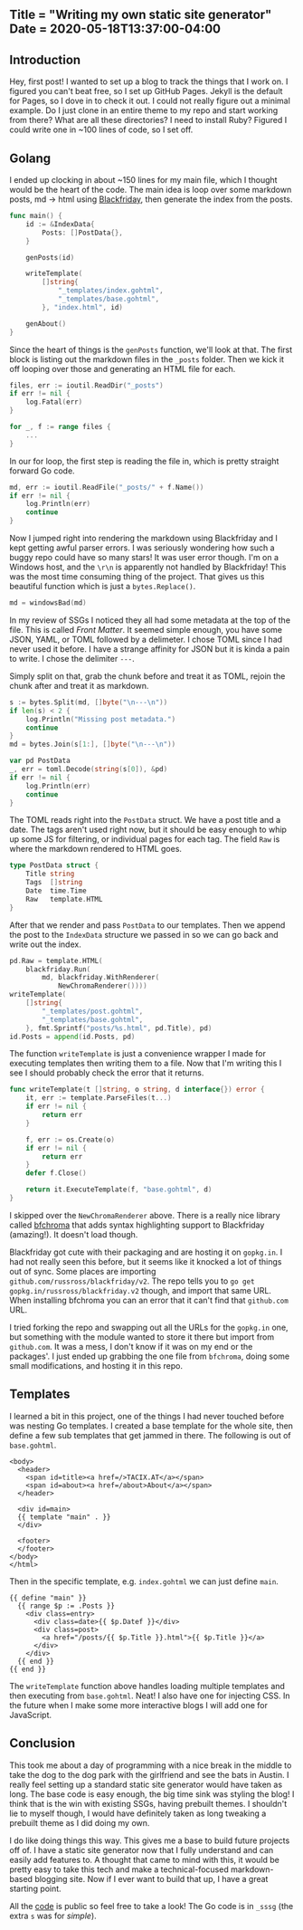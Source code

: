 Title = "Writing my own static site generator"
Date = 2020-05-18T13:37:00-04:00
---
## Introduction 

Hey, first post! I wanted to set up a blog to track the things that I work on. I figured you can't beat free, so I set up GitHub Pages. Jekyll is the default for Pages, so I dove in to check it out. I could not really figure out a minimal example. Do I just clone in an entire theme to my repo and start working from there? What are all these directories? I need to install Ruby? Figured I could write one in \~100 lines of code, so I set off.

## Golang

I ended up clocking in about \~150 lines for my main file, which I thought would be the heart of the code. The main idea is loop over some markdown posts, md -> html using [Blackfriday](https://github.com/russross/blackfriday), then generate the index from the posts.

```go
func main() {
	id := &IndexData{
		Posts: []PostData{},
	}

	genPosts(id)

	writeTemplate(
		[]string{
			"_templates/index.gohtml",
			"_templates/base.gohtml",
		}, "index.html", id)

	genAbout()
}
```

Since the heart of things is the `genPosts` function, we'll look at that. The first block is listing out the markdown files in the `_posts` folder. Then we kick it off looping over those and generating an HTML file for each.

```go
files, err := ioutil.ReadDir("_posts")
if err != nil {
	log.Fatal(err)
}

for _, f := range files {
	...
}
```

In our for loop, the first step is reading the file in, which is pretty straight forward Go code.

```go
md, err := ioutil.ReadFile("_posts/" + f.Name())
if err != nil {
	log.Println(err)
	continue
}
```

Now I jumped right into rendering the markdown using Blackfriday and I kept getting awful parser errors. I was seriously wondering how such a buggy repo could have so many stars! It was user error though. I'm on a Windows host, and the `\r\n` is apparently not handled by Blackfriday! This was the most time consuming thing of the project. That gives us this beautiful function which is just a `bytes.Replace()`.

```go
md = windowsBad(md)
```

In my review of SSGs I noticed they all had some metadata at the top of the file. This is called *Front Matter*. It seemed simple enough, you have some JSON, YAML, or TOML followed by a delimeter. I chose TOML since I had never used it before. I have a strange affinity for JSON but it is kinda a pain to write. I chose the delimiter `---`. 

Simply split on that, grab the chunk before and treat it as TOML, rejoin the chunk after and treat it as markdown.

```go
s := bytes.Split(md, []byte("\n---\n"))
if len(s) < 2 {
	log.Println("Missing post metadata.")
	continue
}
md = bytes.Join(s[1:], []byte("\n---\n"))

var pd PostData
_, err = toml.Decode(string(s[0]), &pd)
if err != nil {
	log.Println(err)
	continue
}
```

The TOML reads right into the `PostData` struct. We have a post title and a date. The tags aren't used right now, but it should be easy enough to whip up some JS for filtering, or individual pages for each tag. The field `Raw` is where the markdown rendered to HTML goes.

```go
type PostData struct {
	Title string
	Tags  []string
	Date  time.Time
	Raw   template.HTML
}
```

After that we render and pass `PostData` to our templates. Then we append the post to the `IndexData` structure we passed in so we can go back and write out the index.

```go
pd.Raw = template.HTML(
	blackfriday.Run(
		md, blackfriday.WithRenderer(
			NewChromaRenderer())))
writeTemplate(
	[]string{
		"_templates/post.gohtml",
		"_templates/base.gohtml",
	}, fmt.Sprintf("posts/%s.html", pd.Title), pd)
id.Posts = append(id.Posts, pd)
```

The function `writeTemplate` is just a convenience wrapper I made for executing templates then writing them to a file. Now that I'm writing this I see I should probably check the error that it returns.

```go
func writeTemplate(t []string, o string, d interface{}) error {
	it, err := template.ParseFiles(t...)
	if err != nil {
		return err
	}

	f, err := os.Create(o)
	if err != nil {
		return err
	}
	defer f.Close()

	return it.ExecuteTemplate(f, "base.gohtml", d)
}
```

I skipped over the `NewChromaRenderer` above. There is a really nice library called [bfchroma](https://github.com/Depado/bfchroma) that adds syntax highlighting support to Blackfriday (amazing!). It doesn't load though. 

Blackfriday got cute with their packaging and are hosting it on `gopkg.in`. I had not really seen this before, but it seems like it knocked a lot of things out of sync. Some places are importing `github.com/russross/blackfriday/v2`. The repo tells you to `go get gopkg.in/russross/blackfriday.v2` though, and import that same URL. When installing bfchroma you can an error that it can't find that `github.com` URL.

I tried forking the repo and swapping out all the URLs for the `gopkg.in` one, but something with the module wanted to store it there but import from `github.com`. It was a mess, I don't know if it was on my end or the packages'. I just ended up grabbing the one file from `bfchroma`, doing some small modifications, and hosting it in this repo.

## Templates

I learned a bit in this project, one of the things I had never touched before was nesting Go templates. I created a base template for the whole site, then define a few sub templates that get jammed in there. The following is out of `base.gohtml`.

```go-html-template
<body>
  <header>
    <span id=title><a href=/>TACIX.AT</a></span>
    <span id=about><a href=/about>About</a></span>
  </header>

  <div id=main>
  {{ template "main" . }}
  </div>

  <footer>
  </footer>
</body>
</html>
```

Then in the specific template, e.g. `index.gohtml` we can just define `main`.

```go-html-template
{{ define "main" }}
  {{ range $p := .Posts }}
    <div class=entry>
      <div class=date>{{ $p.Datef }}</div>
      <div class=post>
      	<a href="/posts/{{ $p.Title }}.html">{{ $p.Title }}</a>
      </div>
    </div>
  {{ end }}
{{ end }}
```

The `writeTemplate` function above handles loading multiple templates and then executing from `base.gohtml`. Neat! I also have one for injecting CSS. In the future when I make some more interactive blogs I will add one for JavaScript.

## Conclusion

This took me about a day of programming with a nice break in the middle to take the dog to the dog park with the girlfriend and see the bats in Austin. I really feel setting up a standard static site generator would have taken as long. The base code is easy enough, the big time sink was styling the blog! I think that is the win with existing SSGs, having prebuilt themes. I shouldn't lie to myself though, I would have definitely taken as long tweaking a prebuilt theme as I did doing my own.

I do like doing things this way. This gives me a base to build future projects off of. I have a static site generator now that I fully understand and can easily add features to. A thought that came to mind with this, it would be pretty easy to take this tech and make a technical-focused markdown-based blogging site. Now if I ever want to build that up, I have a great starting point.

All the [code](https://github.com/TACIXAT/tacixat.github.io) is public so feel free to take a look! The Go code is in `_sssg` (the extra `s` was for *simple*).